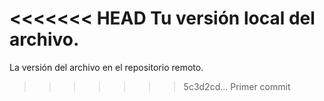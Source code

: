 <<<<<<< HEAD
Tu versión local del archivo.
=======
La versión del archivo en el repositorio remoto.
>>>>>>> 5c3d2cd... Primer commit
